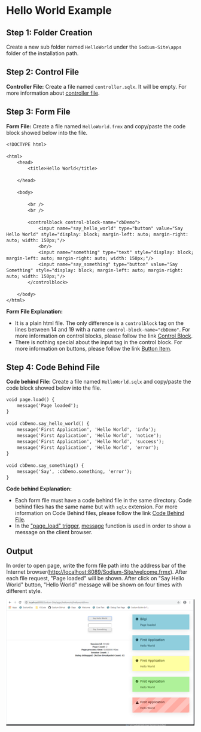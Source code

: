 # Hello World Example

## Step 1: Folder Creation

Create a new sub folder named `HelloWorld` under the `Sodium-Site\apps` folder of the installation path.

## Step 2: Control File

**Controller File:** Create a file named `controller.sqlx`. It will be empty. For more information about [controller file](../../language-reference/program-structure/controller-file.md).

## Step 3: Form File

**Form File:** Create a file named `HelloWorld.frmx` and copy/paste the code block showed below into the file.

```text
<!DOCTYPE html>
  
<html>
    <head>
        <title>Hello World</title>

    </head>
  
    <body>
        
        <br />
        <br />

        <controlblock control-block-name="cbDemo">
            <input name="say_hello_world" type="button" value="Say Hello World" style="display: block; margin-left: auto; margin-right: auto; width: 150px;"/>
            <br/>
            <input name="something" type="text" style="display: block; margin-left: auto; margin-right: auto; width: 150px;"/>
            <input name="say_something" type="button" value="Say Something" style="display: block; margin-left: auto; margin-right: auto; width: 150px;"/>
        </controlblock>
  
    </body>
</html>
```

**Form File Explanation:**

* It is a plain html file. The only difference is a `controlblock` tag on the lines between 14 and 19 with a name `control-block-name="cbDemo"`. For more information on control blocks, please follow the link [Control Block](https://sodium.gitbook.io/sodium/language-reference/html-tags/sodium-tags/control-block).
* There is nothing special about the input tag in the control block. For more information on buttons, please follow the link [Button Item](https://sodium.gitbook.io/sodium/language-reference/html-tags/html-tags/inputs/button-item).

## **Step 4: Code Behind File**

**Code behind File:** Create a file named `HelloWorld.sqlx` and copy/paste the code block showed below into the file.

```text
void page.load() {
    message('Page loaded');
}

void cbDemo.say_hello_world() {
    message('First Application', 'Hello World', 'info');
    message('First Application', 'Hello World', 'notice');
    message('First Application', 'Hello World', 'success');
    message('First Application', 'Hello World', 'error');
}

void cbDemo.say_something() {
    message('Say', :cbDemo.something, 'error');
}
```

**Code behind Explanation:**

* Each form file must have a code behind file in the same directory. Code behind files has the same name but with `sqlx` extension. For more information on Code Behind files, please follow the link [Code Behind File](https://sodium.gitbook.io/sodium/language-reference/program-structure/code-behind-file).
* In the ["page\_load" trigger](https://sodium.gitbook.io/sodium/language-reference/built-in-triggers/page-level-triggers/page_load-trigger), [message](hello-world-example.md) function is used in order to show a message on the client browser.

## **Output**

**I**n order to open page, write the form file path into the address bar of the Internet browser\([http://localhost:8089/Sodium-Site/welcome.frmx](http://localhost:8089/Sodium-Site/welcome.frmx)\). After each file request, "Page loaded" will be shown. After click on "Say Hello World" button, "Hello World" message will be shown on four times with different style.

![](../../.gitbook/assets/helloworld1.png)

